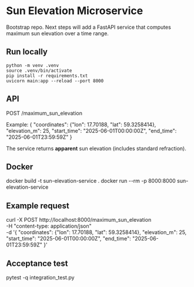 # Sun Elevation Microservice

Bootstrap repo. Next steps will add a FastAPI service that computes
maximum sun elevation over a time range.

## Run locally

```
python -m venv .venv
source .venv/bin/activate
pip install -r requirements.txt
uvicorn main:app --reload --port 8000
```

## API
POST /maximum_sun_elevation

Example:
{
  "coordinates": {"lon": 17.70188, "lat": 59.3258414},
  "elevation_m": 25,
  "start_time": "2025-06-01T00:00:00Z",
  "end_time": "2025-06-01T23:59:59Z"
}

The service returns **apparent** sun elevation (includes standard refraction).

## Docker
docker build -t sun-elevation-service .
docker run --rm -p 8000:8000 sun-elevation-service

## Example request
curl -X POST http://localhost:8000/maximum_sun_elevation \
 -H "content-type: application/json" \
 -d '{
   "coordinates": {"lon": 17.70188, "lat": 59.3258414},
   "elevation_m": 25,
   "start_time": "2025-06-01T00:00:00Z",
   "end_time": "2025-06-01T23:59:59Z"
 }'

## Acceptance test
pytest -q integration_test.py
